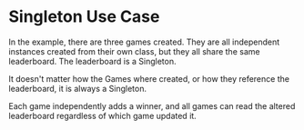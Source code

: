 # Singleton Use Case

In the example, there are three games created. They are all independent instances created from their own class, but they all share the same leaderboard. The leaderboard is a Singleton.

It doesn't matter how the Games where created, or how they reference the leaderboard, it is always a Singleton.

Each game independently adds a winner, and all games can read the altered leaderboard regardless of which game updated it.
